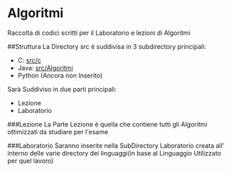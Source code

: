 # Algoritmi
Raccolta di codici scritti per il Laboratorio e lezioni di Algoritmi

##Struttura
La Directory src è suddivisa in 3 subdirectory principali:
- C: [src/c](https://github.com/gmammolo/Algoritmi/tree/master/src/c)
- Java: [src/Algoritmi](https://github.com/gmammolo/Algoritmi/tree/master/src/algoritmi)
- Python (Ancora non Inserito)


Sarà Suddiviso in due parti principali:
- Lezione
- Laboratorio

###Lezione
La Parte Lezione è quella che contiene tutti gli Algoritmi ottimizzati da studiare per l'esame

###Laboratorio
Saranno inserite nella SubDirectory Laboratorio creata all' interno delle varie directory dei linguaggi(in base al Linguaggio Utilizzato per quel lavoro) 
